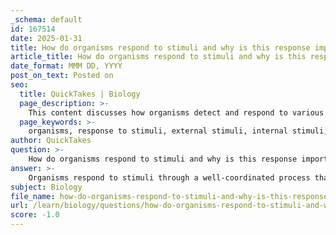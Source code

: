```yaml
---
_schema: default
id: 167514
date: 2025-01-31
title: How do organisms respond to stimuli and why is this response important?
article_title: How do organisms respond to stimuli and why is this response important?
date_format: MMM DD, YYYY
post_on_text: Posted on
seo:
  title: QuickTakes | Biology
  page_description: >-
    This content discusses how organisms detect and respond to various stimuli, emphasizing the importance of these responses for survival, homeostasis, and adaptation.
  page_keywords: >-
    organisms, response to stimuli, external stimuli, internal stimuli, survival, behavior changes, physiological adjustments, homeostasis, adaptation, phototropism, thigmotropism
author: QuickTakes
question: >-
    How do organisms respond to stimuli and why is this response important?
answer: >-
    Organisms respond to stimuli through a well-coordinated process that involves detection, integration, and response. This ability is a fundamental characteristic of life and is crucial for survival. Here’s a detailed overview of how this process works:\n\n### Types of Stimuli\nOrganisms can respond to a variety of stimuli, which can be classified into two main categories:\n1. **External Stimuli**: These include environmental changes such as light, sound, temperature, and touch.\n2. **Internal Stimuli**: These involve physiological changes within the organism, such as hunger, thirst, or changes in body temperature.\n\n### Mechanism of Response\nThe response to stimuli is the ability of organisms to detect and respond to changes in their environment. This can involve:\n- **Movement**: For example, animals may flee from predators or move towards food sources.\n- **Behavioral Changes**: Organisms may alter their behavior based on environmental cues, such as migrating birds responding to seasonal changes.\n- **Physiological Adjustments**: This includes processes like sweating to cool down or shivering to generate heat.\n\nFor instance, plants exhibit responses such as phototropism, where they grow towards light, or thigmotropism, where they close their leaves when touched, demonstrating their ability to respond to external stimuli.\n\n### Importance of Responding to Stimuli\nThe ability to respond to stimuli is vital for several reasons:\n- **Survival**: Quick responses to harmful stimuli (like predators or environmental hazards) enhance an organism's chances of survival. For example, a rabbit that quickly detects a predator can escape more effectively.\n- **Homeostasis**: Organisms must maintain internal stability (homeostasis) despite external changes. For example, responding to temperature changes helps regulate body temperature, ensuring that metabolic processes function optimally.\n- **Adaptation**: Responses to stimuli can lead to behavioral changes that promote adaptation to the environment, which is essential for long-term survival and evolution. For instance, animals that adapt their foraging behavior based on food availability can thrive in changing environments.\n\n### Conclusion\nIn summary, the response to stimuli is a complex process that involves detection through specialized receptors, coordination of various body systems, and execution of a response that enhances the organism's chances of survival. This ability to respond effectively to both internal and external stimuli is a hallmark of living organisms and plays a crucial role in their overall functioning and adaptation.
subject: Biology
file_name: how-do-organisms-respond-to-stimuli-and-why-is-this-response-important.md
url: /learn/biology/questions/how-do-organisms-respond-to-stimuli-and-why-is-this-response-important
score: -1.0
---
```


&nbsp;